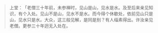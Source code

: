 > 上堂：​「老僧三十年前，未参禅时，见山是山，见水是水。及至后来亲见知识，有个入处。见山不是山，见水不是水。而今得个休歇处，依前见山只是山，见水只是水。大众，这三般见解，是同是别？有人缁素得出。许汝亲见老僧。更参三十年迥无入处在。


